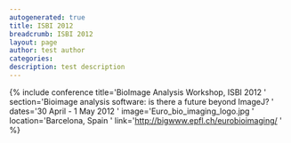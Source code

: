 ```yaml
---
autogenerated: true
title: ISBI 2012
breadcrumb: ISBI 2012
layout: page
author: test author
categories: 
description: test description
---
```


{% include conference title='BioImage Analysis Workshop, ISBI 2012 ' section='Bioimage analysis software: is there a future beyond ImageJ? ' dates='30 April - 1 May 2012 ' image='Euro\_bio\_imaging\_logo.jpg ' location='Barcelona, Spain ' link='http://bigwww.epfl.ch/eurobioimaging/ ' %}
